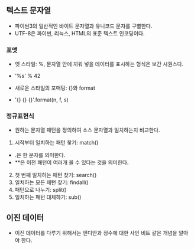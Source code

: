 ## 텍스트 문자열
- 파이썬3의 일반적인 바이트 문자열과 유니코드 문자를 구별한다.
- UTF-8은 파이썬, 리눅스, HTML의 표준 텍스트 인코딩이다.

### 포맷
- 옛 스타일: %, 문자열 안에 끼워 넣을 데이터를 표시하는 형식은 보간 시퀀스다.
* '%s' % 42

- 새로운 스타일의 포매팅: {}와 format
* '{} {} {}'.format(n, f, s)

### 정규표현식
- 원하는 문자열 패턴을 정의하여 소스 문자열과 일치하는지 비교한다.
1. 시작부터 일치하는 패턴 찾기: match()
* .은 한 문자를 의미한다.
* **은 이전 패턴이 여러개 올 수 있다는 것을 의미한다.
2. 첫 번째 일치하는 패턴 찾기: search()
3. 일치하는 모든 패턴 찾기: findall()
4. 패턴으로 나누기: split()
5. 일치하는 패턴 대체하기: sub()

## 이진 데이터
- 이진 데이터를 다루기 위해서는 엔디안과 정수에 대한 사인 비트 같은 개념을 알아야 한다.
